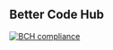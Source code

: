 ## Better Code Hub

[![BCH compliance](https://bettercodehub.com/edge/badge/Majkl47/GildedRose-Refactoring-Kata?branch=refactoring-kata)](https://bettercodehub.com/)
